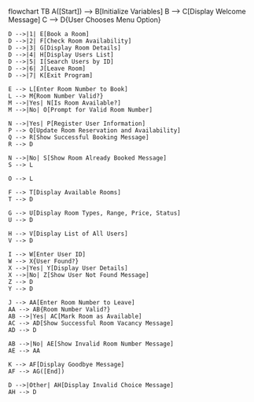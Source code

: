 flowchart TB
    A([Start]) --> B[Initialize Variables]
    B --> C[Display Welcome Message]
    C --> D{User Chooses Menu Option}
    
    D -->|1| E[Book a Room]
    D -->|2| F[Check Room Availability]
    D -->|3| G[Display Room Details]
    D -->|4| H[Display Users List]
    D -->|5| I[Search Users by ID]
    D -->|6| J[Leave Room]
    D -->|7| K[Exit Program]
    
    E --> L[Enter Room Number to Book]
    L --> M{Room Number Valid?}
    M -->|Yes| N[Is Room Available?]
    M -->|No| O[Prompt for Valid Room Number]
    
    N -->|Yes| P[Register User Information]
    P --> Q[Update Room Reservation and Availability]
    Q --> R[Show Successful Booking Message]
    R --> D
    
    N -->|No| S[Show Room Already Booked Message]
    S --> L
    
    O --> L
    
    F --> T[Display Available Rooms]
    T --> D
    
    G --> U[Display Room Types, Range, Price, Status]
    U --> D
    
    H --> V[Display List of All Users]
    V --> D
    
    I --> W[Enter User ID]
    W --> X{User Found?}
    X -->|Yes| Y[Display User Details]
    X -->|No| Z[Show User Not Found Message]
    Z --> D
    Y --> D
    
    J --> AA[Enter Room Number to Leave]
    AA --> AB{Room Number Valid?}
    AB -->|Yes| AC[Mark Room as Available]
    AC --> AD[Show Successful Room Vacancy Message]
    AD --> D
    
    AB -->|No| AE[Show Invalid Room Number Message]
    AE --> AA
    
    K --> AF[Display Goodbye Message]
    AF --> AG([End])
    
    D -->|Other| AH[Display Invalid Choice Message]
    AH --> D
    